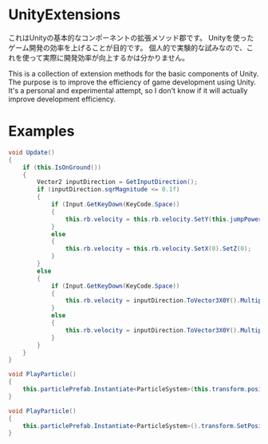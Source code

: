 # UnityExtensions

これはUnityの基本的なコンポーネントの拡張メソッド郡です。
Unityを使ったゲーム開発の効率を上げることが目的です。
個人的で実験的な試みなので、これを使って実際に開発効率が向上するかは分かりません。

This is a collection of extension methods for the basic components of Unity.
The purpose is to improve the efficiency of game development using Unity.
It's a personal and experimental attempt, so I don't know if it will actually improve development efficiency.

# Examples

```c#
void Update()
{
    if (this.IsOnGround())
    {
        Vector2 inputDirection = GetInputDirection();
        if (inputDirection.sqrMagnitude <= 0.1f)
        {
            if (Input.GetKeyDown(KeyCode.Space))
            {
                this.rb.velocity = this.rb.velocity.SetY(this.jumpPower);
            }
            else
            {
                this.rb.velocity = this.rb.velocity.SetX(0).SetZ(0);
            }
        }
        else
        {
            if (Input.GetKeyDown(KeyCode.Space))
            {
                this.rb.velocity = inputDirection.ToVector3X0Y().Multiply(this.speed).SetY(this.jumpPower);
            }
            else
            {
                this.rb.velocity = inputDirection.ToVector3X0Y().Multiply(this.speed).SetY(this.rb.velocity.y);
            }
        }
    }
}
```

```c#
void PlayParticle()
{
    this.particlePrefab.Instantiate<ParticleSystem>(this.transform.position.SetY(0.0f), Quaternion.AngleAxis(-90, Vector3left));
}
```

```c#
void PlayParticle()
{
    this.particlePrefab.Instantiate<ParticleSystem>().transform.SetPosition(this.transform.position.SetY(0.0f)).SetRotation(Quaternion.AngleAxis(-90, Vector3.left));
}
```